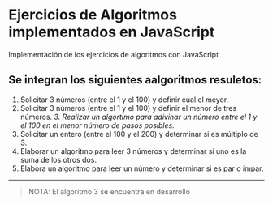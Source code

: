 # Ejercicios de Algoritmos implementados en JavaScript
Implementación de los ejercicios de algoritmos con JavaScript

## Se integran los siguientes aalgoritmos resuletos:
1. Solicitar 3 números (entre el 1 y el 100) y definir cual el meyor.
2. Solicitar 3 números (entre el 1 y el 100)  y definir el menor de tres números.
_3. Realizar un algortimo para adivinar un número entre el 1 y el 100 en el menor número de pasos posibles._
4. Solicitar un entero (entre el 100 y el 200) y determinar si es múltiplo de 3.
5. Elaborar un algoritmo para leer 3 números y determinar sí uno es la suma de los otros dos.
6. Elabora un algoritmo para leer un número y determinar si es par o impar.


---
> NOTA: El algoritmo 3 se encuentra en desarrollo



